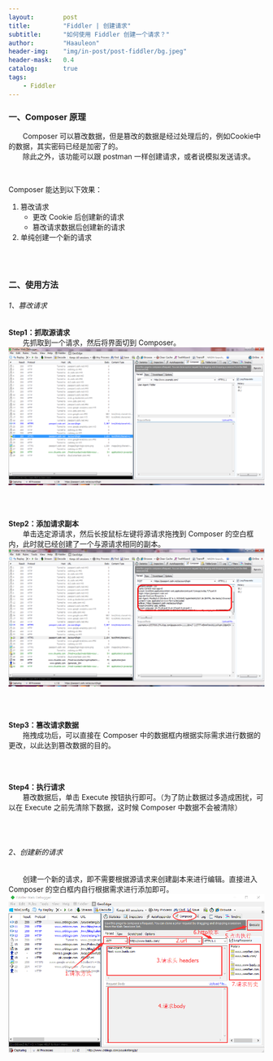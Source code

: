 ```yaml
---
layout:        post
title:         "Fiddler | 创建请求"
subtitle:      "如何使用 Fiddler 创建一个请求？"
author:        "Haauleon"
header-img:    "img/in-post/post-fiddler/bg.jpeg"
header-mask:   0.4
catalog:       true
tags:
    - Fiddler
---
```



### 一、Composer 原理
&emsp;&emsp;Composer 可以篡改数据，但是篡改的数据是经过处理后的，例如Cookie中的数据，其实密码已经是加密了的。         
&emsp;&emsp;除此之外，该功能可以跟 postman 一样创建请求，或者说模拟发送请求。           

<br>

Composer 能达到以下效果：
1. 篡改请求      
    - 更改 Cookie 后创建新的请求
    - 篡改请求数据后创建新的请求
2. 单纯创建一个新的请求

<br>
<br>

### 二、使用方法
###### 1、篡改请求
**Step1：抓取源请求**         
&emsp;&emsp;先抓取到一个请求，然后将界面切到 Composer。   
![](\img\in-post\post-fiddler\2018-01-15-fiddler-composer-1.png)    

<br>
<br>

**Step2：添加请求副本**      
&emsp;&emsp;单击选定源请求，然后长按鼠标左键将源请求拖拽到 Composer 的空白框内，此时就已经创建了一个与源请求相同的副本。    
![](\img\in-post\post-fiddler\2018-01-15-fiddler-composer-2.png)     

<br>
<br>

**Step3：篡改请求数据**   
&emsp;&emsp;拖拽成功后，可以直接在 Composer 中的数据框内根据实际需求进行数据的更改，以此达到篡改数据的目的。             

<br>
<br>

**Step4：执行请求**   
&emsp;&emsp;篡改数据后，单击 Execute 按钮执行即可。（为了防止数据过多造成困扰，可以在 Execute 之前先清除下数据，这时候 Composer 中数据不会被清除）        

<br>
<br>

###### 2、创建新的请求
&emsp;&emsp;创建一个新的请求，即不需要根据源请求来创建副本来进行编辑。直接进入 Composer 的空白框内自行根据需求进行添加即可。
![](\img\in-post\post-fiddler\2018-01-15-fiddler-composer-4.png)  